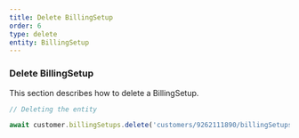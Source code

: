 ```yaml
---
title: Delete BillingSetup
order: 6
type: delete
entity: BillingSetup
---
```


### Delete BillingSetup

This section describes how to delete a BillingSetup.

```javascript
// Deleting the entity

await customer.billingSetups.delete('customers/9262111890/billingSetups/465508048')
```
